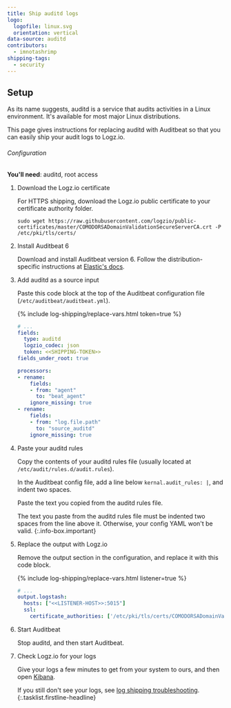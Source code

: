 ```yaml
---
title: Ship auditd logs
logo:
  logofile: linux.svg
  orientation: vertical
data-source: auditd
contributors:
  - imnotashrimp
shipping-tags:
  - security
---
```


## Setup

As its name suggests, auditd is a service that audits activities in a Linux environment.
It's available for most major Linux distributions.

This page gives instructions for replacing auditd with Auditbeat
so that you can easily ship your audit logs to Logz.io.

###### Configuration

**You'll need**:
auditd,
root access

1.  Download the Logz.io certificate

    For HTTPS shipping, download the Logz.io public certificate to your certificate authority folder.

    ```shell
    sudo wget https://raw.githubusercontent.com/logzio/public-certificates/master/COMODORSADomainValidationSecureServerCA.crt -P /etc/pki/tls/certs/
    ```

2.  Install Auditbeat 6

    Download and install Auditbeat version 6.
    Follow the distribution-specific instructions at
    [Elastic's docs](https://www.elastic.co/guide/en/beats/auditbeat/6.0/auditbeat-installation.html).

3.  Add auditd as a source input

    Paste this code block
    at the top of the Auditbeat configuration file (`/etc/auditbeat/auditbeat.yml`).

    {% include log-shipping/replace-vars.html token=true %}

    ```yaml
    # ...
    fields:
      type: auditd
      logzio_codec: json
      token: <<SHIPPING-TOKEN>>
    fields_under_root: true

    processors:
    - rename:
        fields:
        - from: "agent"
          to: "beat_agent"
        ignore_missing: true
    - rename:
        fields:
        - from: "log.file.path"
          to: "source_auditd"
        ignore_missing: true
    ```

4.  Paste your auditd rules

    Copy the contents of your auditd rules file
    (usually located at `/etc/audit/rules.d/audit.rules`).

    In the Auditbeat config file,
    add a line below `kernal.audit_rules: |`,
    and indent two spaces.

    Paste the text you copied from the auditd rules file.

    The text you paste from the auditd rules file
    must be indented two spaces from the line above it.
    Otherwise, your config YAML won't be valid.
    {:.info-box.important}

5.  Replace the output with Logz.io

    Remove the output section in the configuration,
    and replace it with this code block.

    {% include log-shipping/replace-vars.html listener=true %}

    ```yaml
    # ...
    output.logstash:
      hosts: ["<<LISTENER-HOST>>:5015"]
      ssl:
        certificate_authorities: ['/etc/pki/tls/certs/COMODORSADomainValidationSecureServerCA.crt']
    ```

6.  Start Auditbeat

    Stop auditd, and then start Auditbeat.

7.  Check Logz.io for your logs

    Give your logs a few minutes to get from your system to ours, and then open [Kibana](https://app.logz.io/#/dashboard/kibana).

    If you still don't see your logs, see [log shipping troubleshooting]({{site.baseurl}}/user-guide/log-shipping/log-shipping-troubleshooting.html).
{:.tasklist.firstline-headline}